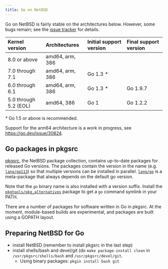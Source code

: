 ```yaml
---
title: Go on NetBSD
---
```


Go on NetBSD is fairly stable on the architectures below. However, some bugs remain; see the [issue tracker](https://github.com/golang/go/issues?q=is%3Aissue+is%3Aopen+label%3AOS-NetBSD) for details.

| **Kernel version**    | **Architectures** | **Initial support version** | **Final support version** |
|:----------------------|:------------------|:----------------------------|:--------------------------|
| 8.0 or above          | amd64, arm, 386   |                             |                           |
| 7.0 through 7.1       | amd64, arm, 386   | Go 1.3 _*_                  |                           |
| 6.0 through 6.1       | amd64, arm, 386   | Go 1.3 _*_                  | Go 1.9.7                  |
| 5.0 through 5.2 (EOL) | amd64, 386        | Go 1                        | Go 1.2.2                  |

_*_ Go 1.5 or above is recommended.

Support for the arm64 architecture is a work in progress, see https://go.dev/issue/30824.

## Go packages in pkgsrc

[pkgsrc](https://pkgsrc.org/), the NetBSD package collection, contains up-to-date packages for released Go versions. The packages contain the version in the name (e.g. [`lang/go113`](http://pkgsrc.se/lang/go113)) so that multiple versions can be installed in parallel. [`lang/go`](http://pkgsrc.se/lang/go) is a meta-package that always depends on the default go version.

Note that the `go` binary name is also installed with a version suffix. Install the [`pkgtools/pkg_alternatives`](http://pkgsrc.se/pkgtools/pkg_alternatives) package to get a `go` command symlink in your PATH.

There are a number of packages for software written in Go in pkgsrc. At the moment, module-based builds are experimental, and packages are built using a GOPATH layout.

## Preparing NetBSD for Go

  * install NetBSD (remember to install pkgsrc in the last step)
  * install shells/bash and devel/git (do ` make package-install clean ` in ` /usr/pkgsrc/shells/bash ` and ` /usr/pkgsrc/devel/git `.
    * Using binary packages: ` pkgin install bash git `
